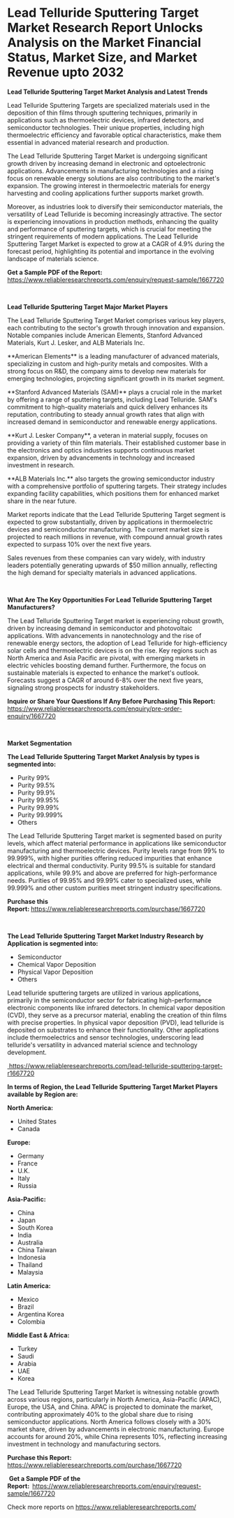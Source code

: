 <p><h1>Lead Telluride Sputtering Target Market Research Report Unlocks Analysis on the Market Financial Status, Market Size, and Market Revenue upto 2032</h1></p><p><strong>Lead Telluride Sputtering Target Market Analysis and Latest Trends</strong></p>
<p><p>Lead Telluride Sputtering Targets are specialized materials used in the deposition of thin films through sputtering techniques, primarily in applications such as thermoelectric devices, infrared detectors, and semiconductor technologies. Their unique properties, including high thermoelectric efficiency and favorable optical characteristics, make them essential in advanced material research and production.</p><p>The Lead Telluride Sputtering Target Market is undergoing significant growth driven by increasing demand in electronic and optoelectronic applications. Advancements in manufacturing technologies and a rising focus on renewable energy solutions are also contributing to the market's expansion. The growing interest in thermoelectric materials for energy harvesting and cooling applications further supports market growth.</p><p>Moreover, as industries look to diversify their semiconductor materials, the versatility of Lead Telluride is becoming increasingly attractive. The sector is experiencing innovations in production methods, enhancing the quality and performance of sputtering targets, which is crucial for meeting the stringent requirements of modern applications. The Lead Telluride Sputtering Target Market is expected to grow at a CAGR of 4.9% during the forecast period, highlighting its potential and importance in the evolving landscape of materials science.</p></p>
<p><strong>Get a Sample PDF of the Report:&nbsp;</strong> <a href="https://www.reliableresearchreports.com/enquiry/request-sample/1667720?utm_campaign=3110&utm_medium=2&utm_source=Github&utm_content=ia&utm_term=08032025&utm_id=lead-telluride-sputtering-target">https://www.reliableresearchreports.com/enquiry/request-sample/1667720</a></p>
<p>&nbsp;</p>
<p><strong>Lead Telluride Sputtering Target Major Market Players</strong></p>
<p><p>The Lead Telluride Sputtering Target Market comprises various key players, each contributing to the sector's growth through innovation and expansion. Notable companies include American Elements, Stanford Advanced Materials, Kurt J. Lesker, and ALB Materials Inc.</p><p>**American Elements** is a leading manufacturer of advanced materials, specializing in custom and high-purity metals and composites. With a strong focus on R&D, the company aims to develop new materials for emerging technologies, projecting significant growth in its market segment. </p><p>**Stanford Advanced Materials (SAM)** plays a crucial role in the market by offering a range of sputtering targets, including Lead Telluride. SAM's commitment to high-quality materials and quick delivery enhances its reputation, contributing to steady annual growth rates that align with increased demand in semiconductor and renewable energy applications.</p><p>**Kurt J. Lesker Company**, a veteran in material supply, focuses on providing a variety of thin film materials. Their established customer base in the electronics and optics industries supports continuous market expansion, driven by advancements in technology and increased investment in research.</p><p>**ALB Materials Inc.** also targets the growing semiconductor industry with a comprehensive portfolio of sputtering targets. Their strategy includes expanding facility capabilities, which positions them for enhanced market share in the near future.</p><p>Market reports indicate that the Lead Telluride Sputtering Target segment is expected to grow substantially, driven by applications in thermoelectric devices and semiconductor manufacturing. The current market size is projected to reach millions in revenue, with compound annual growth rates expected to surpass 10% over the next five years.</p><p>Sales revenues from these companies can vary widely, with industry leaders potentially generating upwards of $50 million annually, reflecting the high demand for specialty materials in advanced applications.</p></p>
<p>&nbsp;</p>
<p><strong>What Are The Key Opportunities For Lead Telluride Sputtering Target Manufacturers?</strong></p>
<p><p>The Lead Telluride Sputtering Target market is experiencing robust growth, driven by increasing demand in semiconductor and photovoltaic applications. With advancements in nanotechnology and the rise of renewable energy sectors, the adoption of Lead Telluride for high-efficiency solar cells and thermoelectric devices is on the rise. Key regions such as North America and Asia Pacific are pivotal, with emerging markets in electric vehicles boosting demand further. Furthermore, the focus on sustainable materials is expected to enhance the market's outlook. Forecasts suggest a CAGR of around 6-8% over the next five years, signaling strong prospects for industry stakeholders.</p></p>
<p><strong>Inquire or Share Your Questions If Any Before Purchasing This Report:</strong> <a href="https://www.reliableresearchreports.com/enquiry/pre-order-enquiry/1667720?utm_campaign=3110&utm_medium=2&utm_source=Github&utm_content=ia&utm_term=08032025&utm_id=lead-telluride-sputtering-target">https://www.reliableresearchreports.com/enquiry/pre-order-enquiry/1667720</a></p>
<p>&nbsp;</p>
<p><strong>Market Segmentation</strong></p>
<p><strong>The Lead Telluride Sputtering Target Market Analysis by types is segmented into:</strong></p>
<p><ul><li>Purity 99%</li><li>Purity 99.5%</li><li>Purity 99.9%</li><li>Purity 99.95%</li><li>Purity 99.99%</li><li>Purity 99.999%</li><li>Others</li></ul></p>
<p><p>The Lead Telluride Sputtering Target market is segmented based on purity levels, which affect material performance in applications like semiconductor manufacturing and thermoelectric devices. Purity levels range from 99% to 99.999%, with higher purities offering reduced impurities that enhance electrical and thermal conductivity. Purity 99.5% is suitable for standard applications, while 99.9% and above are preferred for high-performance needs. Purities of 99.95% and 99.99% cater to specialized uses, while 99.999% and other custom purities meet stringent industry specifications.</p></p>
<p><strong>Purchase this Report:&nbsp;</strong><a href="https://www.reliableresearchreports.com/purchase/1667720?utm_campaign=3110&utm_medium=2&utm_source=Github&utm_content=ia&utm_term=08032025&utm_id=lead-telluride-sputtering-target">https://www.reliableresearchreports.com/purchase/1667720</a></p>
<p>&nbsp;</p>
<p><strong>The Lead Telluride Sputtering Target Market Industry Research by Application is segmented into:</strong></p>
<p><ul><li>Semiconductor</li><li>Chemical Vapor Deposition</li><li>Physical Vapor Deposition</li><li>Others</li></ul></p>
<p><p>Lead telluride sputtering targets are utilized in various applications, primarily in the semiconductor sector for fabricating high-performance electronic components like infrared detectors. In chemical vapor deposition (CVD), they serve as a precursor material, enabling the creation of thin films with precise properties. In physical vapor deposition (PVD), lead telluride is deposited on substrates to enhance their functionality. Other applications include thermoelectrics and sensor technologies, underscoring lead telluride's versatility in advanced material science and technology development.</p></p>
<p><a href="https://www.reliableresearchreports.com/lead-telluride-sputtering-target-r1667720?utm_campaign=3110&utm_medium=2&utm_source=Github&utm_content=ia&utm_term=08032025&utm_id=lead-telluride-sputtering-target">&nbsp;https://www.reliableresearchreports.com/lead-telluride-sputtering-target-r1667720</a></p>
<p><strong>In terms of Region, the Lead Telluride Sputtering Target Market Players available by Region are:</strong></p>
<p>
    <p> <strong> North America: </strong>
        <ul>
            <li>United States</li>
            <li>Canada</li>
        </ul>
        </p> 
    <p> <strong> Europe: </strong>
        <ul>
            <li>Germany</li>
            <li>France</li>
            <li>U.K.</li>
            <li>Italy</li>
            <li>Russia</li>
        </ul>
        </p> 
    <p> <strong> Asia-Pacific: </strong>
        <ul>
            <li>China</li>
            <li>Japan</li>
            <li>South Korea</li>
            <li>India</li>
            <li>Australia</li>
            <li>China Taiwan</li>
            <li>Indonesia</li>
            <li>Thailand</li>
            <li>Malaysia</li>
        </ul>
        </p> 
    <p> <strong> Latin America: </strong>
        <ul>
            <li>Mexico</li>
            <li>Brazil</li>
            <li>Argentina Korea</li>
            <li>Colombia</li>
        </ul>
        </p> 
    <p> <strong> Middle East & Africa: </strong>
        <ul>
            <li>Turkey</li>
            <li>Saudi</li>
            <li>Arabia</li>
            <li>UAE</li>
            <li>Korea</li>
        </ul>
    </p>
    </p>
<p><p>The Lead Telluride Sputtering Target Market is witnessing notable growth across various regions, particularly in North America, Asia-Pacific (APAC), Europe, the USA, and China. APAC is projected to dominate the market, contributing approximately 40% to the global share due to rising semiconductor applications. North America follows closely with a 30% market share, driven by advancements in electronic manufacturing. Europe accounts for around 20%, while China represents 10%, reflecting increasing investment in technology and manufacturing sectors.</p></p>
<p><strong>Purchase this Report: </strong><a href="https://www.reliableresearchreports.com/purchase/1667720?utm_campaign=3110&utm_medium=2&utm_source=Github&utm_content=ia&utm_term=08032025&utm_id=lead-telluride-sputtering-target">https://www.reliableresearchreports.com/purchase/1667720</a></p>
<p>&nbsp;<strong>Get a Sample PDF of the Report:&nbsp;&nbsp;</strong><a href="https://www.reliableresearchreports.com/enquiry/request-sample/1667720?utm_campaign=3110&utm_medium=2&utm_source=Github&utm_content=ia&utm_term=08032025&utm_id=lead-telluride-sputtering-target">https://www.reliableresearchreports.com/enquiry/request-sample/1667720</a></p>
<p><strong></strong></p>
<p>Check more reports on <a href="https://www.reliableresearchreports.com/?utm_campaign=3110&utm_medium=2&utm_source=Github&utm_content=ia&utm_term=08032025&utm_id=lead-telluride-sputtering-target">https://www.reliableresearchreports.com/</a></p>